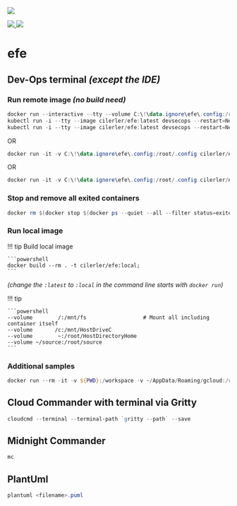 [![](http://dockeri.co/image/cilerler/efe)](https://hub.docker.com/r/cilerler/efe)

<!-- ![shields.io](https://img.shields.io/badge/docker-cilerler%2Fefe-blue.svg?logo=docker) -->

[![](https://images.microbadger.com/badges/version/cilerler/efe:latest.svg) ![](https://images.microbadger.com/badges/image/cilerler/efe.svg)](https://microbadger.com/images/cilerler/efe "inspect on microbadger.com")

# efe

## Dev-Ops terminal *(except the IDE)*

### Run remote image *(no build need)*

```powershell
docker run --interactive --tty --volume C:\!\data.ignore\efe\.config:/root/.config cilerler/efe:latest pwsh
kubectl run -i --tty --image cilerler/efe:latest devsecops --restart=Never --wait --rm pwsh;
kubectl run -i --tty --image cilerler/efe:latest devsecops --restart=Never --wait --rm bash;
```

OR

```powershell
docker run -it -v C:\!\data.ignore\efe\.config:/root/.config cilerler/efe:latest bash
```

OR

```powershell
docker run -it -v C:\!\data.ignore\efe\.config:/root/.config cilerler/efe:latest zsh
```

### Stop and remove all exited containers

```powershell
docker rm $(docker stop $(docker ps --quiet --all --filter status=exited --filter ancestor=cilerler/efe --filter ancestor=cilerler/efe:local))
```

### Run local image

!!! tip Build local image

    ```powershell
    docker build --rm . -t cilerler/efe:local;
    ```

*(change the `:latest` to `:local` in the command line starts with `docker run`)*


!!! tip

    ```powershell
    --volume        /:/mnt/fs                  # Mount all including container itself
    --volume       /c:/mnt/HostDriveC
    --volume        ~:/root/HostDirectoryHome
    --volume ~/source:/root/source
    ```

### Additional samples

```powershell
docker run --rm -it -v ${PWD}:/workspace -v ~/AppData/Roaming/gcloud:/root/.config:ro -v ~/.kube:/root/.kube:ro cilerler/efe:local /bin/bash
```


## Cloud Commander with terminal via Gritty

```powershell
cloudcmd --terminal --terminal-path `gritty --path` --save
```

## Midnight Commander

```powershell
mc
```

## PlantUml

```powershell
plantuml <filename>.puml
```
